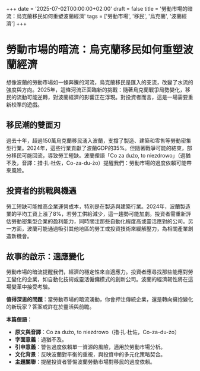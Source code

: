 +++
date = '2025-07-02T00:00:00+02:00'
draft = false
title = '勞動市場的暗流：烏克蘭移民如何重塑波蘭經濟'
tags = ['勞動市場', '移民', '烏克蘭', '波蘭經濟']
+++


# 勞動市場的暗流：烏克蘭移民如何重塑波蘭經濟

想像波蘭的勞動市場如一條奔騰的河流，烏克蘭移民是匯入的支流，改變了水流的強度與方向。2025年，這條河流正面臨新的挑戰：隨著烏克蘭戰爭局勢變化，移民的流動可能逆轉，對波蘭經濟的影響正在浮現。對投資者而言，這是一場需要重新校準的遊戲。

## 移民潮的雙面刃

過去十年，超過150萬烏克蘭移民湧入波蘭，支撐了製造、建築和零售等勞動密集型行業。2024年，這些行業貢獻了波蘭GDP的35%。但隨著戰爭可能的結束，部分移民可能回流，導致勞工短缺。波蘭俚語「Co za dużo, to niezdrowo」（過猶不及，音譯：措·扎·杜佐，Co-za-du-żo）提醒我們：勞動市場的過度依賴可能帶來風險。

## 投資者的挑戰與機遇

勞工短缺可能推高企業運營成本，特別是在製造與建築行業。2024年，波蘭製造業的平均工資上漲了8%，若勞工供給減少，這一趨勢可能加劇。投資者需重新評估勞動密集型企業的盈利能力，同時關注那些自動化程度高或靈活應對的公司。另一方面，波蘭可能通過吸引其他地區的勞工或投資技術來緩解壓力，為相關產業創造新機會。

## 故事的啟示：適應變化

勞動市場的暗流提醒我們，經濟的穩定性來自適應力。投資者應尋找那些能應對勞工變化的企業，如自動化技術或靈活僱傭模式的創新公司。波蘭的經濟韌性將在這場變革中接受考驗。

**值得深思的問題**：當勞動市場的暗流湧動，你會押注傳統企業，還是轉向擁抱變化的新玩家？答案或許在於靈活與前瞻。

**本篇俚語**：  
- **原文與音譯**：Co za dużo, to niezdrowo（措·扎·杜佐，Co-za-du-żo）  
- **字面意義**：過猶不及。  
- **引申意義**：警告過度依賴單一資源的風險，適用於勞動市場分析。  
- **文化背景**：反映波蘭對平衡的重視，與投資中的多元化策略契合。  
- **主題關聯**：提醒投資者警惕波蘭勞動市場對移民的過度依賴。
